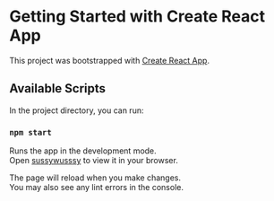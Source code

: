 # Getting Started with Create React App

This project was bootstrapped with [Create React App](https://github.com/facebook/create-react-app).

## Available Scripts

In the project directory, you can run:

### `npm start`

Runs the app in the development mode.\
Open [sussywusssy](http://localhost:3000) to view it in your browser.

The page will reload when you make changes.\
You may also see any lint errors in the console.